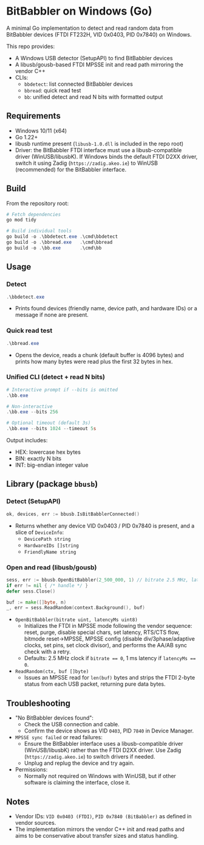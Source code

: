 # BitBabbler on Windows (Go)

A minimal Go implementation to detect and read random data from BitBabbler devices (FTDI FT232H, VID 0x0403, PID 0x7840) on Windows.

This repo provides:
- A Windows USB detector (SetupAPI) to find BitBabbler devices
- A libusb/gousb-based FTDI MPSSE init and read path mirroring the vendor C++
- CLIs:
  - `bbdetect`: list connected BitBabbler devices
  - `bbread`: quick read test
  - `bb`: unified detect and read N bits with formatted output

## Requirements
- Windows 10/11 (x64)
- Go 1.22+
- libusb runtime present (`libusb-1.0.dll` is included in the repo root)
- Driver: the BitBabbler FTDI interface must use a libusb-compatible driver (WinUSB/libusbK). If Windows binds the default FTDI D2XX driver, switch it using Zadig (`https://zadig.akeo.ie`) to WinUSB (recommended) for the BitBabbler interface.

## Build
From the repository root:

```powershell
# Fetch dependencies
go mod tidy

# Build individual tools
go build -o .\bbdetect.exe .\cmd\bbdetect
go build -o .\bbread.exe   .\cmd\bbread
go build -o .\bb.exe       .\cmd\bb
```

## Usage
### Detect
```powershell
.\bbdetect.exe
```
- Prints found devices (friendly name, device path, and hardware IDs) or a message if none are present.

### Quick read test
```powershell
.\bbread.exe
```
- Opens the device, reads a chunk (default buffer is 4096 bytes) and prints how many bytes were read plus the first 32 bytes in hex.

### Unified CLI (detect + read N bits)
```powershell
# Interactive prompt if --bits is omitted
.\bb.exe

# Non-interactive
.\bb.exe --bits 256

# Optional timeout (default 3s)
.\bb.exe --bits 1024 --timeout 5s
```
Output includes:
- HEX: lowercase hex bytes
- BIN: exactly N bits
- INT: big-endian integer value

## Library (package `bbusb`)
### Detect (SetupAPI)
```go
ok, devices, err := bbusb.IsBitBabblerConnected()
```
- Returns whether any device VID 0x0403 / PID 0x7840 is present, and a slice of `DeviceInfo`:
  - `DevicePath string`
  - `HardwareIDs []string`
  - `FriendlyName string`

### Open and read (libusb/gousb)
```go
sess, err := bbusb.OpenBitBabbler(2_500_000, 1) // bitrate 2.5 MHz, latency 1ms
if err != nil { /* handle */ }
defer sess.Close()

buf := make([]byte, n)
_, err = sess.ReadRandom(context.Background(), buf)
```
- `OpenBitBabbler(bitrate uint, latencyMs uint8)`
  - Initializes the FTDI in MPSSE mode following the vendor sequence: reset, purge, disable special chars, set latency, RTS/CTS flow, bitmode reset→MPSSE, MPSSE config (disable div/3phase/adaptive clocks, set pins, set clock divisor), and performs the AA/AB sync check with a retry.
  - Defaults: 2.5 MHz clock if `bitrate == 0`, 1 ms latency if `latencyMs == 0`.
- `ReadRandom(ctx, buf []byte)`
  - Issues an MPSSE read for `len(buf)` bytes and strips the FTDI 2-byte status from each USB packet, returning pure data bytes.

## Troubleshooting
- "No BitBabbler devices found":
  - Check the USB connection and cable.
  - Confirm the device shows as VID `0403`, PID `7840` in Device Manager.
- `MPSSE sync failed` or read failures:
  - Ensure the BitBabbler interface uses a libusb-compatible driver (WinUSB/libusbK) rather than the FTDI D2XX driver. Use Zadig (`https://zadig.akeo.ie`) to switch drivers if needed.
  - Unplug and replug the device and try again.
- Permissions:
  - Normally not required on Windows with WinUSB, but if other software is claiming the interface, close it.

## Notes
- Vendor IDs: `VID 0x0403 (FTDI)`, `PID 0x7840 (BitBabbler)` as defined in vendor sources.
- The implementation mirrors the vendor C++ init and read paths and aims to be conservative about transfer sizes and status handling.
